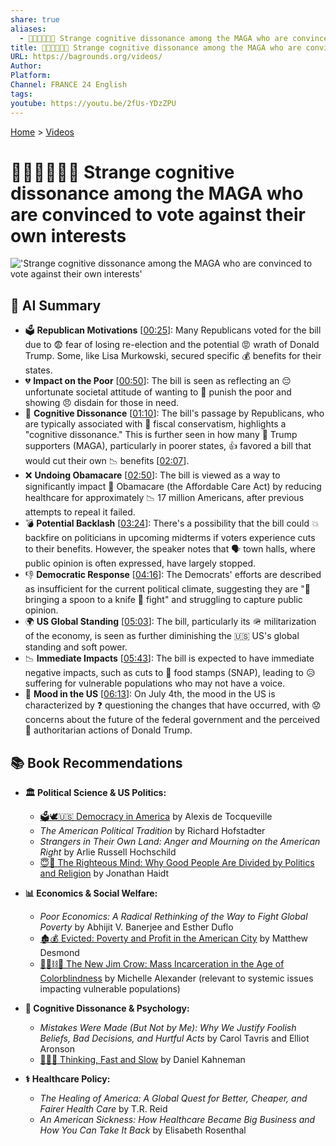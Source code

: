 ```yaml
---
share: true
aliases:
  - 😵‍💫🇺🇸🐘🚫 Strange cognitive dissonance among the MAGA who are convinced to vote against their own interests
title: 😵‍💫🇺🇸🐘🚫 Strange cognitive dissonance among the MAGA who are convinced to vote against their own interests
URL: https://bagrounds.org/videos/
Author: 
Platform: 
Channel: FRANCE 24 English
tags: 
youtube: https://youtu.be/2fUs-YDzZPU
---
```

[Home](../index.md) > [Videos](./index.md)  
# 😵‍💫🇺🇸🐘🚫 Strange cognitive dissonance among the MAGA who are convinced to vote against their own interests  
!['Strange cognitive dissonance among the MAGA who are convinced to vote against their own interests'](https://youtu.be/2fUs-YDzZPU)  
  
## 🤖 AI Summary  
* 🗳️ **Republican Motivations** \[[00:25](http://www.youtube.com/watch?v=2fUs-YDzZPU&t=25)\]: Many Republicans voted for the bill due to 😨 fear of losing re-election and the potential 😡 wrath of Donald Trump. Some, like Lisa Murkowski, secured specific 💰 benefits for their states.  
* 💔 **Impact on the Poor** \[[00:50](http://www.youtube.com/watch?v=2fUs-YDzZPU&t=50)\]: The bill is seen as reflecting an 😔 unfortunate societal attitude of wanting to 🔨 punish the poor and showing 😠 disdain for those in need.  
* 🤯 **Cognitive Dissonance** \[[01:10](http://www.youtube.com/watch?v=2fUs-YDzZPU&t=70)\]: The bill's passage by Republicans, who are typically associated with 🏦 fiscal conservatism, highlights a "cognitive dissonance." This is further seen in how many 🧢 Trump supporters (MAGA), particularly in poorer states, 👍 favored a bill that would cut their own 📉 benefits \[[02:07](http://www.youtube.com/watch?v=2fUs-YDzZPU&t=127)\].  
* ❌ **Undoing Obamacare** \[[02:50](http://www.youtube.com/watch?v=2fUs-YDzZPU&t=170)\]: The bill is viewed as a way to significantly impact 🏥 Obamacare (the Affordable Care Act) by reducing healthcare for approximately 📉 17 million Americans, after previous attempts to repeal it failed.  
* 💣 **Potential Backlash** \[[03:24](http://www.youtube.com/watch?v=2fUs-YDzZPU&t=204)\]: There's a possibility that the bill could 💥 backfire on politicians in upcoming midterms if voters experience cuts to their benefits. However, the speaker notes that 🗣️ town halls, where public opinion is often expressed, have largely stopped.  
* 👎 **Democratic Response** \[[04:16](http://www.youtube.com/watch?v=2fUs-YDzZPU&t=256)\]: The Democrats' efforts are described as insufficient for the current political climate, suggesting they are "🥄 bringing a spoon to a knife 🔪 fight" and struggling to capture public opinion.  
* 🌍 **US Global Standing** \[[05:03](http://www.youtube.com/watch?v=2fUs-YDzZPU&t=303)\]: The bill, particularly its 🪖 militarization of the economy, is seen as further diminishing the 🇺🇸 US's global standing and soft power.  
* 📉 **Immediate Impacts** \[[05:43](http://www.youtube.com/watch?v=2fUs-YDzZPU&t=343)\]: The bill is expected to have immediate negative impacts, such as cuts to 🍔 food stamps (SNAP), leading to 😥 suffering for vulnerable populations who may not have a voice.  
* 🤔 **Mood in the US** \[[06:13](http://www.youtube.com/watch?v=2fUs-YDzZPU&t=373)\]: On July 4th, the mood in the US is characterized by ❓ questioning the changes that have occurred, with 😟 concerns about the future of the federal government and the perceived 👑 authoritarian actions of Donald Trump.  
  
## 📚 Book Recommendations  
* **🏛️ Political Science & US Politics:**  
    * [🗳️🕊️🇺🇸 Democracy in America](../books/democracy-in-america.md) by Alexis de Tocqueville  
    * *The American Political Tradition* by Richard Hofstadter  
    * *Strangers in Their Own Land: Anger and Mourning on the American Right* by Arlie Russell Hochschild  
    * [😇🧠 The Righteous Mind: Why Good People Are Divided by Politics and Religion](../books/the-righteous-mind.md) by Jonathan Haidt  
  
* **📊 Economics & Social Welfare:**  
    * *Poor Economics: A Radical Rethinking of the Way to Fight Global Poverty* by Abhijit V. Banerjee and Esther Duflo  
    * [🏚️💰 Evicted: Poverty and Profit in the American City](../books/evicted-poverty-and-profit-in-the-american-city.md) by Matthew Desmond  
    * [🧑🏿⛓️🙈 The New Jim Crow: Mass Incarceration in the Age of Colorblindness](../books/the-new-jim-crow-mass-incarceration-in-the-age-of-colorblindness.md) by Michelle Alexander (relevant to systemic issues impacting vulnerable populations)  
  
* **🧠 Cognitive Dissonance & Psychology:**  
    * *Mistakes Were Made (But Not by Me): Why We Justify Foolish Beliefs, Bad Decisions, and Hurtful Acts* by Carol Tavris and Elliot Aronson  
    * [🤔🐇🐢 Thinking, Fast and Slow](../books/thinking-fast-and-slow.md) by Daniel Kahneman  
  
* **⚕️ Healthcare Policy:**  
    * *The Healing of America: A Global Quest for Better, Cheaper, and Fairer Health Care* by T.R. Reid  
    * *An American Sickness: How Healthcare Became Big Business and How You Can Take It Back* by Elisabeth Rosenthal